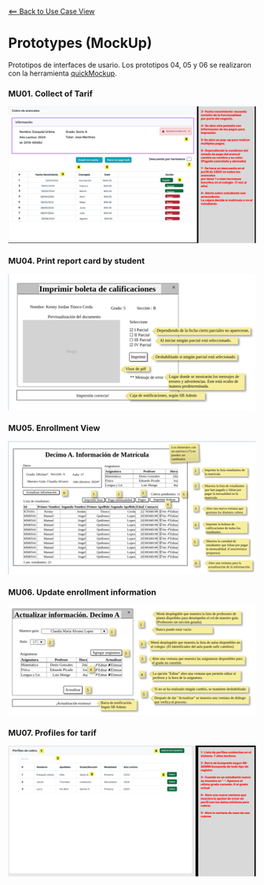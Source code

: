 [<== Back to Use Case View](./usecase-view.md)

# Prototypes (MockUp)

Prototipos de interfaces de usario.
Los prototipos 04, 05 y 06 se realizaron con la herramienta [quickMockup](https://jdittrich.github.io/quickMockup/).

### MU01. Collect of Tarif
![](../UseCaseView/Prototype/MU01.png)

### MU04. Print report card by student
![](../UseCaseView/Prototype/MU04.png)

### MU05. Enrollment View
![](../UseCaseView/Prototype/MU05.png)

### MU06. Update enrollment information
![](../UseCaseView/Prototype/MU06.png)

### MU07. Profiles for tarif
![](../UseCaseView/Prototype/MU07.png)
